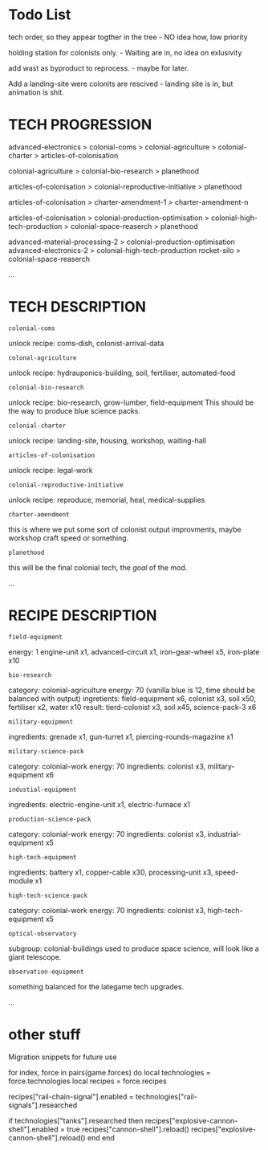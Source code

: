 # Todo List
tech order, so they appear togther in the tree - NO idea how, low priority

holding station for colonists only. - Waiting are in, no idea on exlusivity

add wast as byproduct to reprocess. - maybe for later. 

Add a landing-site were colonits are rescived - landing site is in, but animation is shit. 


# TECH PROGRESSION

advanced-electronics > colonial-coms > colonial-agriculture > colonial-charter > articles-of-colonisation

colonial-agriculture > colonial-bio-research > planethood

articles-of-colonisation > colonial-reproductive-initiative > planethood

articles-of-colonisation > charter-amendment-1 > charter-amendment-n

articles-of-colonisation > colonial-production-optimisation > colonial-high-tech-production > colonial-space-reaserch >  planethood

advanced-material-processing-2 > colonial-production-optimisation
advanced-electronics-2 > colonial-high-tech-production
rocket-silo > colonial-space-reaserch

...

# TECH DESCRIPTION

    colonial-coms
unlock recipe: coms-dish,  colonist-arrival-data

    colonal-agriculture
unlock recipe: hydrauponics-building, soil, fertiliser, automated-food

    colonial-bio-research
unlock recipe: bio-research, grow-lumber, field-equipment
This should be the way to produce blue science packs. 

    colonial-charter
unlock recipe: landing-site, housing, workshop, waiting-hall

    articles-of-colonisation
unlock recipe: legal-work

    colonial-reproductive-initiative
unlock recipe: reproduce, memorial, heal, medical-supplies

    charter-amendment
this is where we put some sort of colonist output improvments, maybe workshop craft speed or something. 

    planethood
this will be the final colonial tech, the *goal* of the mod. 

...

# RECIPE DESCRIPTION

    field-equipment
energy: 1
engine-unit x1, advanced-circuit x1, iron-gear-wheel x5, iron-plate x10

    bio-research
category: colonial-agriculture
energy: 70 (vanilla blue is 12, time should be balanced with output)
ingretients: field-equipment x6, colonist x3, soil x50, fertiliser x2, water x10
result: tierd-colonist x3, soil x45, science-pack-3 x6

    military-equipment
ingredients: grenade x1, gun-turret x1, piercing-rounds-magazine x1

    military-science-pack 
category: colonial-work
energy: 70
ingredients: colonist x3, military-equipment x6

    industial-equipment
ingredients: electric-engine-unit x1, electric-furnace  x1

    production-science-pack
category: colonial-work
energy: 70
ingredients: colonist x3, industrial-equipment x5

    high-tech-equipment
ingredients: battery x1, copper-cable x30, processing-unit x3, speed-module x1

    high-tech-science-pack
category: colonial-work
energy: 70
ingredients: colonist x3, high-tech-equipment x5

    optical-observatory
subgroup: colonial-buildings
used to produce space science, will look like a giant telescope. 

    observation-equipment
something balanced for the lategame tech upgrades. 

...

# other stuff

Migration snippets for future use 

for index, force in pairs(game.forces) do
  local technologies = force.technologies
  local recipes = force.recipes

  recipes["rail-chain-signal"].enabled = technologies["rail-signals"].researched

  if technologies["tanks"].researched then
    recipes["explosive-cannon-shell"].enabled = true
    recipes["cannon-shell"].reload()
    recipes["explosive-cannon-shell"].reload()
  end
end